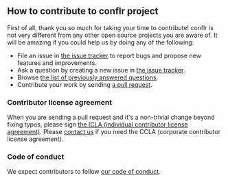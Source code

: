 ## How to contribute to conflr project

First of all, thank you so much for taking your time to contribute! conflr is not very different from any other open
source projects you are aware of. It will be amazing if you could help us by doing any of the following:

- File an issue in [the issue tracker](https://github.com/line/conflr/issues) to report bugs and propose new features and improvements.
- Ask a question by creating a new issue in [the issue tracker](https://github.com/line/conflr/issues).
- Browse [the list of previously answered questions](https://github.com/line/conflr/issues?q=label%3Aquestion).
- Contribute your work by sending [a pull request](https://github.com/line/conflr/pulls).

### Contributor license agreement

When you are sending a pull request and it's a non-trivial change beyond fixing typos, please sign [the ICLA (individual contributor license agreement)](https://cla-assistant.io/line/conflr). Please [contact us](dl_oss_dev@linecorp.com) if you need the CCLA (corporate contributor license agreement).

### Code of conduct

We expect contributors to follow [our code of conduct](https://github.com/line/conflr/blob/master/CODE_OF_CONDUCT.md).
